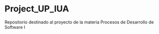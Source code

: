 # Project_UP_IUA
Repositorio destinado al proyecto de la materia Procesos de Desarrollo de Software I
